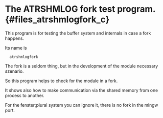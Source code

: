 The ATRSHMLOG fork test program.  {#files_atrshmlogfork_c}
====================================

This program is for testing the buffer system and internals
in case a fork happens.

Its name is

      atrshmlogfork
      

The fork is a seldom thing, but in the development of
the module necessary szenario.

So this program helps to check for the module in a fork.

It shows also how to make communication via the shared memory from
one process to another.

For the fenster;plural system you can ignore it, there is no fork
in the mingw port.
